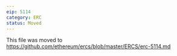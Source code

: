 ```yaml
---
eip: 5114
category: ERC
status: Moved
---
```


This file was moved to https://github.com/ethereum/ercs/blob/master/ERCS/erc-5114.md
